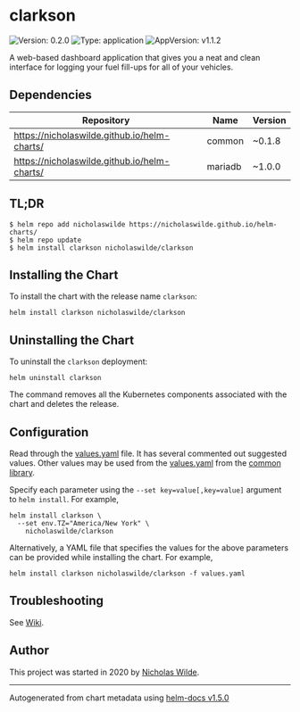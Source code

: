 # clarkson

![Version: 0.2.0](https://img.shields.io/badge/Version-0.2.0-informational?style=flat-square) ![Type: application](https://img.shields.io/badge/Type-application-informational?style=flat-square) ![AppVersion: v1.1.2](https://img.shields.io/badge/AppVersion-v1.1.2-informational?style=flat-square)

A web-based dashboard application that gives you a neat and clean interface for logging your fuel fill-ups for all of your vehicles.

## Dependencies

| Repository | Name | Version |
|------------|------|---------|
| https://nicholaswilde.github.io/helm-charts/ | common | ~0.1.8 |
| https://nicholaswilde.github.io/helm-charts/ | mariadb | ~1.0.0 |

## TL;DR
```console
$ helm repo add nicholaswilde https://nicholaswilde.github.io/helm-charts/
$ helm repo update
$ helm install clarkson nicholaswilde/clarkson
```

## Installing the Chart
To install the chart with the release name `clarkson`:
```console
helm install clarkson nicholaswilde/clarkson
```

## Uninstalling the Chart
To uninstall the `clarkson` deployment:
```console
helm uninstall clarkson
```
The command removes all the Kubernetes components associated with the chart and deletes the release.

## Configuration

Read through the [values.yaml](./values.yaml) file. It has several commented out suggested values.
Other values may be used from the [values.yaml](../common/values.yaml) from the [common library](../common).

Specify each parameter using the `--set key=value[,key=value]` argument to `helm install`. For example,
```console
helm install clarkson \
  --set env.TZ="America/New York" \
    nicholaswilde/clarkson
```

Alternatively, a YAML file that specifies the values for the above parameters can be provided while installing the chart.
For example,
```console
helm install clarkson nicholaswilde/clarkson -f values.yaml
```

## Troubleshooting
See [Wiki](https://github.com/nicholaswilde/helm-charts/wiki/Troubleshooting).

## Author
This project was started in 2020 by [Nicholas Wilde](https://github.com/nicholaswilde).

----------------------------------------------
Autogenerated from chart metadata using [helm-docs v1.5.0](https://github.com/norwoodj/helm-docs/releases/v1.5.0)
